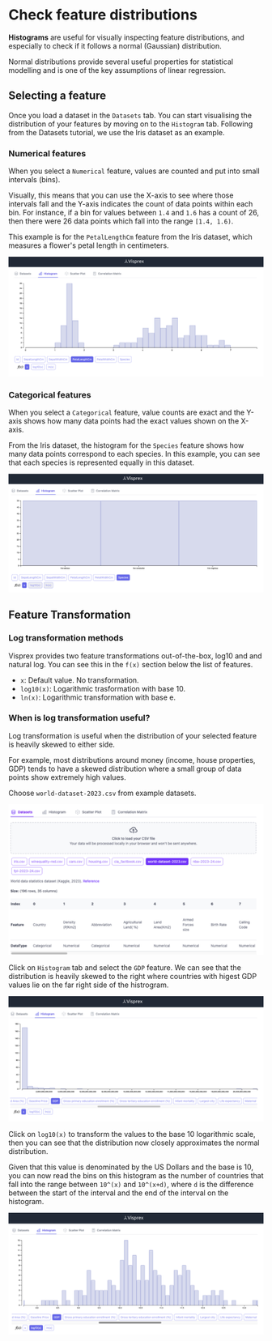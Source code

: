 # Check feature distributions

**Histograms** are useful for visually inspecting feature distributions, and especially to check if it follows a normal (Gaussian) distribution.

Normal distributions provide several useful properties for statistical modelling and is one of the key assumptions of linear regression.

## Selecting a feature

Once you load a dataset in the `Datasets` tab. You can start visualising the distribution of your features by moving on to the `Histogram` tab.
Following from the Datasets tutorial, we use the Iris dataset as an example.

### Numerical features

When you select a `Numerical` feature, values are counted and put into small intervals (bins).

Visually, this means that you can use the X-axis to see where those intervals fall and the Y-axis indicates the count of data points within each bin. For instance, if a bin for values between `1.4` and `1.6` has a count of 26, then there were 26 data points which fall into the range `[1.4, 1.6)`.

This example is for the `PetalLengthCm` feature from the Iris dataset, which measures a flower's petal length in centimeters.

![hist_numerical](images/petal_length.png)

### Categorical features

When you select a `Categorical` feature, value counts are exact and the Y-axis shows how many data points had the exact values shown on the X-axis.

From the Iris dataset, the histogram for the `Species` feature shows how many data points correspond to each species. In this example, you can see that each species is represented equally in this dataset.

![hist_categorical](images/species.png)

## Feature Transformation

### Log transformation methods
Visprex provides two feature transformations out-of-the-box, log10 and and natural log. You can see this in the `f(x)` section below the list of features.

- `x`: Default value. No transformation.
- `log10(x)`: Logarithmic trasformation with base 10.
- `ln(x)`: Logarithmic transformation with base e.

### When is log transformation useful?

Log transformation is useful when the distribution of your selected feature is heavily skewed to either side.

For example, most distributions around money (income, house properties, GDP) tends to have a skewed distribution where a small group of data points show extremely high values.

Choose `world-dataset-2023.csv` from example datasets.

![hist_world](images/world.png)

Click on `Histogram` tab and select the `GDP` feature. We can see that the distribution is heavily skewed to the right where countries with higest GDP values lie on the far right side of the histrogram.

![hist_gdp](images/gdp.png)

Click on `log10(x)` to transform the values to the base 10 logarithmic scale, then you can see that the distribution now closely approximates the normal distribution.

Given that this value is denominated by the US Dollars and the base is 10, you can now read the bins on this histogram as the number of countries that fall into the range between `10^(x)` and `10^(x+d)`, where `d` is the difference between the start of the interval and the end of the interval on the histogram.

![hist_log_gdp](images/log10_gdp.png)


